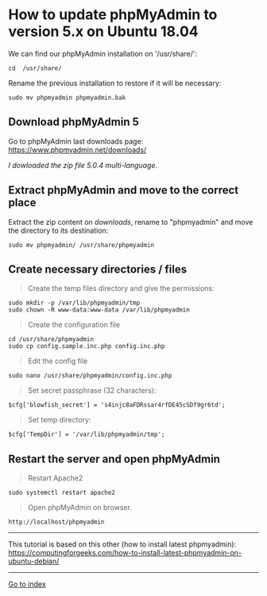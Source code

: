 # How to update phpMyAdmin to version 5.x on Ubuntu 18.04

We can find our phpMyAdmin installation on '/usr/share/':

    cd  /usr/share/

Rename the previous installation to restore if it will be necessary:

    sudo mv phpmyadmin phpmyadmin.bak


## Download phpMyAdmin 5

Go to phpMyAdmin last downloads page:
https://www.phpmyadmin.net/downloads/

*I dowloaded the zip file 5.0.4 multi-language.*


## Extract phpMyAdmin and move to the correct place

Extract the zip content on *downloads*, rename to "phpmyadmin" and
move the directory to its destination:

    sudo mv phpmyadmin/ /usr/share/phpmyadmin


## Create necessary directories / files

> Create the temp files directory and give the permissions:

    sudo mkdir -p /var/lib/phpmyadmin/tmp
    sudo chown -R www-data:www-data /var/lib/phpmyadmin

> Create the configuration file

    cd /usr/share/phpmyadmin
    sudo cp config.sample.inc.php config.inc.php

> Edit the config file

    sudo nano /usr/share/phpmyadmin/config.inc.php

> Set secret passphrase (32 characters):

    $cfg['blowfish_secret'] = 's4injc8aFDRssar4rfDE45cSDf9gr6td';

> Set temp directory:

    $cfg['TempDir'] = '/var/lib/phpmyadmin/tmp';


## Restart the server and open phpMyAdmin

> Restart Apache2

    sudo systemctl restart apache2

> Open phpMyAdmin on browser.

    http://localhost/phpmyadmin


***

This tutorial is based on this other (how to install latest phpmyadmin):
    https://computingforgeeks.com/how-to-install-latest-phpmyadmin-on-ubuntu-debian/


***

[Go to index](../../README.md)
